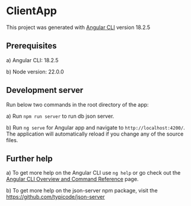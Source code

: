 # ClientApp

This project was generated with [Angular CLI](https://github.com/angular/angular-cli) version 18.2.5

## Prerequisites
a) Angular CLI: 18.2.5

b) Node version: 22.0.0

## Development server
Run below two commands in the root directory of the app:

a) Run `npm run server` to run db json server.

b) Run `ng serve` for Angular app and navigate to `http://localhost:4200/`. The application will automatically reload if you change any of the source files.

## Further help
a) To get more help on the Angular CLI use `ng help` or go check out the [Angular CLI Overview and Command Reference](https://angular.dev/tools/cli) page.

b) To get more help on the json-server npm package, visit the https://github.com/typicode/json-server
